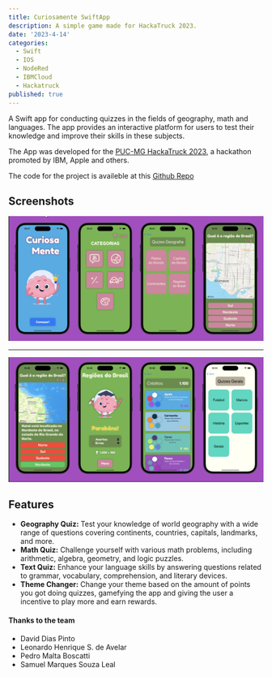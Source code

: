 ```yaml
---
title: Curiosamente SwiftApp
description: A simple game made for HackaTruck 2023.
date: '2023-4-14'
categories:
  - Swift
  - IOS
  - NodeRed
  - IBMCloud
  - Hackatruck
published: true
---
```

<!-- ## Table of Contents -->

A Swift app for conducting quizzes in the fields of geography, math and languages. The app provides an interactive platform for users to test their knowledge and improve their skills in these subjects.

The App was developed for the [PUC-MG HackaTruck 2023](https://hackatruck.com.br/area/Home/O+Projeto/Apresenta%C3%A7%C3%A3o/), a hackathon promoted by IBM, Apple and others.

The code for the project is availeble at this [Github Repo](https://github.com/andre-brandao/curiosamente)

## Screenshots
![Curiosamente](https://github.com/andre-brandao/curiosamente/blob/main/Imagens/app1.png?raw=true)

---

![Curiosamente](https://github.com/andre-brandao/curiosamente/blob/main/Imagens/app2.png?raw=true)

## Features

- **Geography Quiz:** Test your knowledge of world geography with a wide range of questions covering continents, countries, capitals, landmarks, and more.
- **Math Quiz:** Challenge yourself with various math problems, including arithmetic, algebra, geometry, and logic puzzles.
- **Text Quiz:** Enhance your language skills by answering questions related to grammar, vocabulary, comprehension, and literary devices.
- **Theme Changer:** Change your theme based on the amount of points you got doing quizzes, gamefying the app and giving the user a incentive to play more and earn rewards.

#### Thanks to the team

- David Dias Pinto
- Leonardo Henrique S. de Avelar
- Pedro Malta Boscatti
- Samuel Marques Souza Leal